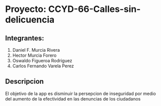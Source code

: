 # Proyecto: CCYD-66-Calles-sin-delicuencia
## Integrantes:
1. Daniel F. Murcia Rivera
2. Hector Murcia Forero
3. Oswaldo Figueroa Rodriguez
4. Carlos Fernando Varela Perez
## Descripcion
El objetivo de la app es disminuir la persepcion de inseguridad por medio del aumento de la efectividad en las denuncias de los ciudadanos
